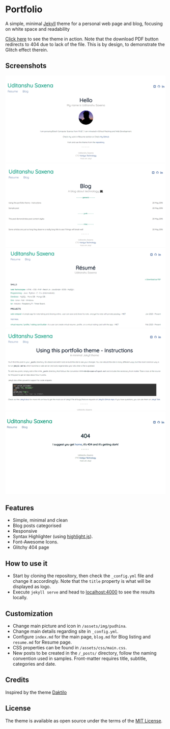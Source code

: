 # Portfolio
A simple, minimal [Jekyll](jekyllrb.com) theme for a personal web page and blog, focusing on white space and readability

[Click here](https://knhash.github.io/Pudhina/) to see the theme in action. Note that the download PDF button redirects to 404 due to lack of the file. This is by design, to demonstrate the Glitch effect therein.

## Screenshots

![Home](https://github.com/saxenaudit/resume/blob/master/screenshots/home.png) 
![Blog](https://github.com/saxenaudit/resume/blob/master/screenshots/blog.png) 
![Resume](https://github.com/saxenaudit/resume/blob/master/screenshots/resume.png) 
![Post](https://github.com/saxenaudit/resume/blob/master/screenshots/post.png) 
![404](https://github.com/saxenaudit/resume/blob/master/screenshots/404.png) 

## Features
- Simple, minimal and clean
- Blog posts categorised
- Responsive
- Syntax Highlighter (using [highlight.js](https://highlightjs.org/)).
- Font-Awesome Icons.
- Glitchy 404 page

## How to use it
- Start by cloning the repository, then check the `_config.yml` file and change it accordingly. Note that the `title` property is what will be displayed as logo.
- Execute `jekyll serve` and head to [localhost:4000](http://127.0.0.1:4000) to see the results locally.

## Customization
- Change main picture and icon in `/assets/img/pudhina`.  
- Change main details regarding site in `_config.yml`.
- Configure `index.md` for the main page, `blog.md` for Blog listing and `resume.md` for Resume page.
- CSS properties can be found in `/assets/css/main.css`.
- New posts to be created in the `/_posts/` directory, follow the naming convention used in samples. Front-matter requires title, subtitle, categories and date.

## Credits
Inspired by the theme [Daktilo](https://github.com/kronik3r/daktilo)

## License
The theme is available as open source under the terms of the [MIT License](http://opensource.org/licenses/MIT).
